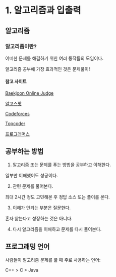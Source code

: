 # 1. 알고리즘과 입출력

## 알고리즘

### 알고리즘이란?

어떠한 문제를 해결하기 위한 여러 동작들의 모임이다.

알고리즘 공부에 가장 효과적인 것은 문제풀이! 

#### 참고 사이트

[Baekjoon Online Judge](https://www.acmicpc.net)

[알고스팟](https://algospot.com)

[Codeforces](http://codeforces.com)

[Topcoder](http://topcoder.com)

[프로그래머스](https://programmers.co.kr)

## 공부하는 방법

1. 알고리즘 또는 문제를 푸는 방법을 공부하고 이해한다.

일부만 이해했어도 성공이다.

2. 관련 문제를 풀어본다.

최대 2시간 정도 고민해본 후 정답 소스 또는 풀이를 본다.

3. 이해가 안되는 부분은 질문한다.

혼자 앓는다고 성장하는 것은 아니다.

4. 다시 알고리즘을 이해하고 문제를 다시 풀어본다.

## 프로그래밍 언어

사람들이 알고리즘 문제를 풀 때 주로 사용하는 언어:

C++ > C > Java

